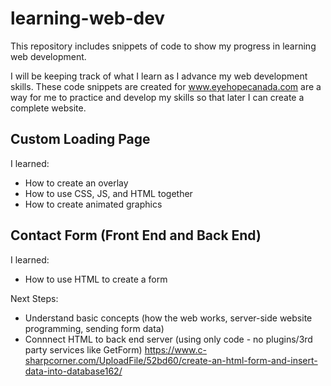 # learning-web-dev
This repository includes snippets of code to show my progress in learning web development. 

I will be keeping track of what I learn as I advance my web development skills. These code snippets are created for www.eyehopecanada.com are a way for me to practice and develop my skills so that later I can create a complete website.

## Custom Loading Page
I learned:
- How to create an overlay
- How to use CSS, JS, and HTML together
- How to create animated graphics

## Contact Form (Front End and Back End)
I learned:
- How to use HTML to create a form

Next Steps:
- Understand basic concepts (how the web works, server-side website programming, sending form data)
- Connnect HTML to back end server (using only code - no plugins/3rd party services like GetForm)
https://www.c-sharpcorner.com/UploadFile/52bd60/create-an-html-form-and-insert-data-into-database162/
